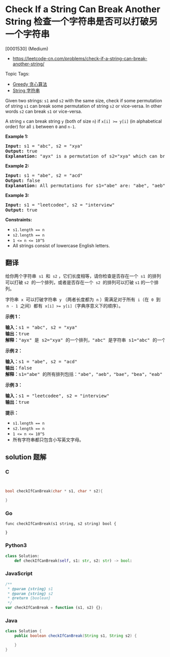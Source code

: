 # Check If a String Can Break Another String 检查一个字符串是否可以打破另一个字符串

[0001530] (Medium)

- https://leetcode-cn.com/problems/check-if-a-string-can-break-another-string/

Topic Tags:

- [Greedy 贪心算法](https://leetcode-cn.com/tag/greedy/)
- [String 字符串](https://leetcode-cn.com/tag/string/)

Given two strings: `s1` and `s2` with the same size, check if some permutation of string `s1` can break some permutation of string `s2` or vice-versa. In other words `s2` can break `s1` or vice-versa.

A string `x` can break string `y` (both of size `n`) if `x[i] >= y[i]` (in alphabetical order) for all `i` between `0` and `n-1`.

**Example 1:**

<pre><strong>Input:</strong> s1 = "abc", s2 = "xya"
<strong>Output:</strong> true
<strong>Explanation:</strong> "ayx" is a permutation of s2="xya" which can break to string "abc" which is a permutation of s1="abc".
</pre>

**Example 2:**

<pre><strong>Input:</strong> s1 = "abe", s2 = "acd"
<strong>Output:</strong> false 
<strong>Explanation:</strong> All permutations for s1="abe" are: "abe", "aeb", "bae", "bea", "eab" and "eba" and all permutation for s2="acd" are: "acd", "adc", "cad", "cda", "dac" and "dca". However, there is not any permutation from s1 which can break some permutation from s2 and vice-versa.
</pre>

**Example 3:**

<pre><strong>Input:</strong> s1 = "leetcodee", s2 = "interview"
<strong>Output:</strong> true
</pre>

**Constraints:**

- `s1.length == n`
- `s2.length == n`
- `1 <= n <= 10^5`
- All strings consist of lowercase English letters.

## 翻译

给你两个字符串  `s1`  和  `s2` ，它们长度相等，请你检查是否存在一个  `s1`  的排列可以打破 `s2`  的一个排列，或者是否存在一个  `s2`  的排列可以打破 `s1` 的一个排列。

字符串  `x`  可以打破字符串  `y` （两者长度都为  `n` ）需满足对于所有  `i`（在  `0`  到  `n - 1`  之间）都有  `x[i] >= y[i]`（字典序意义下的顺序）。

**示例 1：**

<pre><strong>输入：</strong>s1 = "abc", s2 = "xya"
<strong>输出：</strong>true
<strong>解释：</strong>"ayx" 是 s2="xya" 的一个排列，"abc" 是字符串 s1="abc" 的一个排列，且 "ayx" 可以打破 "abc" 。
</pre>

**示例 2：**

<pre><strong>输入：</strong>s1 = "abe", s2 = "acd"
<strong>输出：</strong>false 
<strong>解释：</strong>s1="abe" 的所有排列包括："abe"，"aeb"，"bae"，"bea"，"eab" 和 "eba" ，s2="acd" 的所有排列包括："acd"，"adc"，"cad"，"cda"，"dac" 和 "dca"。然而没有任何 s1 的排列可以打破 s2 的排列。也没有 s2 的排列能打破 s1 的排列。
</pre>

**示例 3：**

<pre><strong>输入：</strong>s1 = "leetcodee", s2 = "interview"
<strong>输出：</strong>true
</pre>

**提示：**

- `s1.length == n`
- `s2.length == n`
- `1 <= n <= 10^5`
- 所有字符串都只包含小写英文字母。

## solution 题解

### C

```c


bool checkIfCanBreak(char * s1, char * s2){

}
```

### Go

```golang
func checkIfCanBreak(s1 string, s2 string) bool {

}
```

### Python3

```python
class Solution:
    def checkIfCanBreak(self, s1: str, s2: str) -> bool:
```

### JavaScript

```javascript
/**
 * @param {string} s1
 * @param {string} s2
 * @return {boolean}
 */
var checkIfCanBreak = function (s1, s2) {};
```

### Java

```java
class Solution {
    public boolean checkIfCanBreak(String s1, String s2) {

    }
}
```
